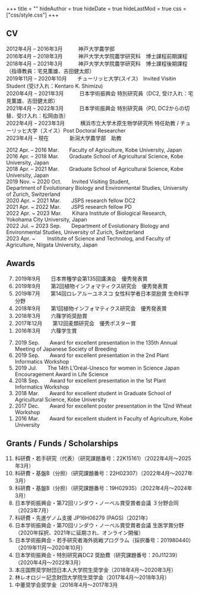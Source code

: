+++
title = ""
hideAuthor = true
hideDate = true
hideLastMod = true
css = ["css/style.css"]
+++

## CV

2012年4月 – 2016年3月&emsp;&emsp;&emsp;神戸大学農学部  
2016年4月 – 2018年3月&emsp;&emsp;&emsp;神戸大学大学院農学研究科　博士課程前期課程  
2018年4月 – 2021年3月&emsp;&emsp;&emsp;神戸大学大学院農学研究科　博士課程後期課程（指導教員：宅見薫雄、吉田健太郎）  
2019年11月 – 2020年10月&emsp;&emsp;チューリッヒ大学(スイス)　Invited Visitin Student (受け入れ：Kentaro K. Shimizu)  
2020年4月 – 2021年3月&emsp;&emsp;&emsp;日本学術振興会 特別研究員（DC2, 受け入れ：宅見薫雄、吉田健太郎）  
2021年4月 – 2022年3月&emsp;&emsp;&emsp;日本学術振興会 特別研究員（PD, DC2からの切替、受け入れ：松岡由浩）  
2022年4月 – 2023年3月&emsp;&emsp;&emsp;横浜市立大学木原生物学研究所 特任助教 / チューリッヒ大学（スイス）Post Doctoral Researcher  
2023年4月 – 現在&emsp;&emsp;&emsp;&emsp;新潟大学農学部　助教    

2012 Apr. – 2016 Mar.&emsp;&emsp;Faculty of  Agriculture, Kobe University, Japan  
2016 Apr. – 2018 Mar.&emsp;&emsp;Graduate School of Agricultural Science, Kobe University, Japan  
2018 Apr. – 2021 Mar.&emsp;&emsp;Graduate School of Agricultural Science, Kobe University, Japan  
2019 Nov. ~ 2020 Oct.&emsp;&emsp;Invited Visiting Student, 
&emsp;&emsp;&emsp;&emsp;&emsp;&emsp;&emsp;&emsp;&emsp;&emsp;Department of Evolutionary Biology and Environmental Studies, University of Zurich, Switzerland  
2020 Apr. ~ 2021 Mar.&emsp;&emsp;JSPS research fellow DC2  
2021 Apr. ~ 2022 Mar.&emsp;&emsp;JSPS research fellow PD                                      
2022 Apr. ~ 2023 Mar.&emsp;&emsp;Kihara Institute of Biological Research, Yokohama City University, Japan  
2022 Jul. ~ 2023 Sep.&emsp;&emsp;Department of Evolutionary Biology and Environmental Studies, University of Zurich, Switzerland  
2023 Apr. ~ &emsp;&emsp;Institute of Science and Technolog, and Faculty of Agriculture, Niigata University, Japan  

## Awards

<ol reversed>
  <li>2019年9月&emsp;&emsp;日本育種学会第135回講演会　優秀発表賞</li>
  <li>2019年9月&emsp;&emsp;第2回植物インフォマティクス研究会　優秀発表賞</li>
  <li>2019年7月&emsp;&emsp;第14回ロレアルーユネスコ 女性科学者日本奨励賞 生命科学分野</li>
  <li>2018年9月&emsp;&emsp;第1回植物インフォマティクス研究会　優秀発表賞</li>
  <li>2018年3月&emsp;&emsp;六篠学術奨励賞</li>
  <li>2017年12月&emsp;&emsp;第12回麦類研究会　優秀ポスター賞</li>
  <li>2016年3月&emsp;&emsp;六篠学生賞</li>
</ol>

<ol reversed>
  <li>2019 Sep.&emsp;&emsp;Award for excellent presentation in the 135th Annual Meeting of Japanese Society of Breeding</li>
  <li>2019 Sep.&emsp;&emsp;Award for excellent presentation in the 2nd Plant Informatics Workshop</li>
  <li>2019 Jul.&emsp;&emsp;The 14th L’Oréal-Unesco for women in Science Japan Encouragement Award in Life Science</li>
  <li>2018 Sep.&emsp;&emsp;Award for excellent presentation in the 1st Plant Informatics Workshop</li>
  <li>2018 Mar.&emsp;&emsp;Award for excellent student in Graduate School of Agricultural Science, Kobe University</li>
  <li>2017 Dec.&emsp;&emsp;Award for excellent poster presentation in the 12nd Wheat Workshop</li>
  <li>2016 Mar.&emsp;&emsp;Award for excellent student in Faculty of Agriculture, Kobe University</li>
</ol>

## Grants / Funds / Scholarships

<ol reversed>
  <li>科研費・若手研究（代表）（研究課題番号：22K15161）（2022年4月〜2025年3月）</li>
  <li>科研費・基盤B（分担）（研究課題番号：22H02307）（2022年4月〜2027年3月）</li>
  <li>科研費・基盤B（分担）（研究課題番号：19H02935）（2022年4月〜2024年3月）</li>
  <li>日本学術振興会・第72回リンダウ・ノーベル賞受賞者会議 ３分野合同（2023年7月）</li>
  <li>科研費・先進ゲノム支援 JP16H06279 (PAGS)（2021年）</li>
  <li>日本学術振興会・第70回リンダウ・ノーベル賞受賞者会議 生医学賞分野（2020年採択、2021年に延期され、オンライン開催）</li>
  <li>日本学術振興会・若手研究者海外挑戦プログラム（採択番号：201980440）（2019年11月〜2020年10月）</li>
  <li>日本学術振興会・特別研究員DC2 奨励費（研究課題番号：20J11239）（2020年4月〜2022年3月）</li>
  <li>本庄国際奨学財団日本人大学院生奨学金（2018年4月〜2020年3月）</li>
  <li>林レオロジー記念財団大学院生奨学金（2017年4月〜2018年3月）</li>
  <li>中董奨学会奨学金（2016年4月〜2017年3月</li>
</ol>
